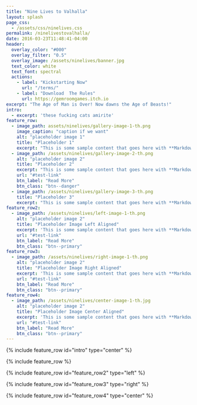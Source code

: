 ```yaml
---
title: "Nine Lives to Valhalla"
layout: splash
page_css:
  - /assets/css/ninelives.css
permalink: /ninelivestovalhalla/
date: 2016-03-23T11:48:41-04:00
header:
  overlay_color: "#000"
  overlay_filter: "0.5"
  overlay_image: /assets/ninelives/banner.jpg
  text_color: white
  text_font: spectral
  actions:
    - label: "Kickstarting Now"
      url: "/terms/"
    - label: "Download  The Rules"
      url: https://gemroomgames.itch.io
excerpt: "The Age of Man is Over! Now dawns the Age of Beasts!"
intro:
  - excerpt: 'these fucking cats amirite'
feature_row:
  - image_path: assets/ninelives/gallery-image-1-th.png
    image_caption: "caption if we want"
    alt: "placeholder image 1"
    title: "Placeholder 1"
    excerpt: "This is some sample content that goes here with **Markdown** formatting."
  - image_path: /assets/ninelives/gallery-image-2-th.png
    alt: "placeholder image 2"
    title: "Placeholder 2"
    excerpt: "This is some sample content that goes here with **Markdown** formatting."
    url: "#test-link"
    btn_label: "Read More"
    btn_class: "btn--danger"
  - image_path: /assets/ninelives/gallery-image-3-th.png
    title: "Placeholder 3"
    excerpt: "This is some sample content that goes here with **Markdown** formatting."
feature_row2:
  - image_path: /assets/ninelives/left-image-1-th.png
    alt: "placeholder image 2"
    title: "Placeholder Image Left Aligned"
    excerpt: 'This is some sample content that goes here with **Markdown** formatting. Left aligned'
    url: "#test-link"
    btn_label: "Read More"
    btn_class: "btn--primary"
feature_row3:
  - image_path: /assets/ninelives/right-image-1-th.png
    alt: "placeholder image 2"
    title: "Placeholder Image Right Aligned"
    excerpt: 'This is some sample content that goes here with **Markdown** formatting. Right aligned'
    url: "#test-link"
    btn_label: "Read More"
    btn_class: "btn--primary"
feature_row4:
  - image_path: /assets/ninelives/center-image-1-th.jpg
    alt: "placeholder image 2"
    title: "Placeholder Image Center Aligned"
    excerpt: 'This is some sample content that goes here with **Markdown** formatting. Centered'
    url: "#test-link"
    btn_label: "Read More"
    btn_class: "btn--primary"
---
```


{% include feature_row id="intro" type="center" %}

{% include feature_row %}

{% include feature_row id="feature_row2" type="left" %}

{% include feature_row id="feature_row3" type="right" %}

{% include feature_row id="feature_row4" type="center" %}
